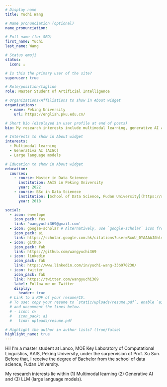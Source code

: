 ```yaml
---
# Display name
title: Yuchi Wang

# Name pronunciation (optional)
name_pronunciation: 

# Full name (for SEO)
first_name: Yuchi
last_name: Wang

# Status emoji
status:
  icon: ☕️

# Is this the primary user of the site?
superuser: true

# Role/position/tagline
role: Master Student of Artificial Intelligence

# Organizations/Affiliations to show in About widget
organizations:
  - name: Peking University
    url: https://english.pku.edu.cn/

# Short bio (displayed in user profile at end of posts)
bio: My research interests include multimodal learning, generative AI and large language models.

# Interests to show in About widget
interests:
  - Multimodal learning
  - Generativa AI (AIGC)
  - Large language models

# Education to show in About widget
education:
  courses:
    - course: Master in Data Scienece
      institution: AAIS in Peking University
      year: 2022
    - course: BSc in Data Scienece
      institution: [School of Data Science, Fudan University](https://sds.fudan.edu.cn/)
      year: 2018

social:
  - icon: envelope
    icon_pack: fas
    link: 'wangyuchi369@gmail.com'
  - icon: google-scholar # Alternatively, use `google-scholar` icon from `ai` icon pack
    icon_pack: ai
    link: https://scholar.google.com.hk/citations?user=RxuU_0YAAAAJ&hl=zh-CN
  - icon: github
    icon_pack: fab
    link: https://github.com/wangyuchi369
  - icon: linkedin
    icon_pack: fab
    link: https://www.linkedin.com/in/yuchi-wang-33b970230/
  - icon: twitter
    icon_pack: fab
    link: https://twitter.com/wangyuchi369
    label: Follow me on Twitter
    display:
      header: true
  # Link to a PDF of your resume/CV.
  # To use: copy your resume to `static/uploads/resume.pdf`, enable `ai` icons in `params.yaml`,
  # and uncomment the lines below.
  # - icon: cv
  #   icon_pack: ai
  #   link: uploads/resume.pdf

# Highlight the author in author lists? (true/false)
highlight_name: true
---
```

Hi! I'm a master student at Lanco, MOE Key Laboratory of Computational Linguistics, AAIS, Peking University, under the surpervision of Prof. Xu Sun. Before that, I receive the degree of Bachelor from the school of data science, Fudan University.

My research interests lie within (1) Multimodal learning (2) Generative AI and (3) LLM (large language models).